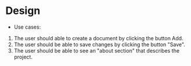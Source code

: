 Design
======

* Use cases:

1. The user should able to create a document by clicking the button Add.
2. The user should be able to save changes by clicking the button "Save".
3. The user should be able to see an "about section" that describes the project. 